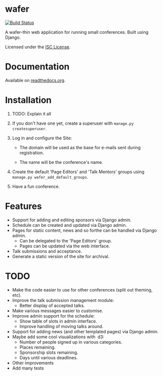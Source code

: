 wafer
=====

[![Build Status](https://travis-ci.org/CTPUG/wafer.png?branch=master)](https://travis-ci.org/CTPUG/wafer)

A wafer-thin web application for running small conferences. Built using Django.

Licensed under the [ISC License](LICENSE).

Documentation
=============

Available on [readthedocs.org](http://wafer.readthedocs.org/).

Installation
============

1. TODO: Explain it all

2. If you don't have one yet, create a superuser with
   ``manage.py createsuperuser``.

3. Log in and configure the Site:

   * The domain will be used as the base for e-mails sent during
     registration.

   * The name will be the conference's name.

4. Create the default 'Page Editors' and 'Talk Mentors' groups using
   ``manage.py wafer_add_default_groups``.

5. Have a fun conference.

Features
========

* Support for adding and editing sponsors via Django admin.
* Schedule can be created and updated via Django admin.
* Pages for static content, news and so forthe can be handled via Django admin.
  * Can be delegated to the 'Page Editors' group.
  * Pages can be updated via the web interface.
* Talk submissions and acceptance.
* Generate a static version of the site for archival.


TODO
====

* Make the code easier to use for other conferences (split out theming, etc).
* Improve the talk submission management module:
  * Better display of accepted talks.
* Make various messages easier to customise.
* Improve admin support for the schedule:
  * Show table of slots in admin interface.
  * Improve handling of moving talks around.
* Support for adding news (and other templated pages) via Django admin.
* Maybe add some cool visualizations with  d3:
  * Number of people signed up in various categories.
  * Places remaining.
  * Sponsorship slots remaining.
  * Days until various deadlines.
* Other improvements
* Add many tests

